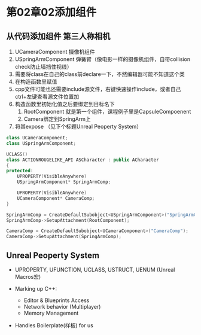 # 第02章02添加组件

## 从代码添加组件 第三人称相机

1. UCameraComponent 摄像机组件
2. USpringArmComponent 弹簧臂（像电影一样的摄像机组件，自带collision check防止墙挡住视线）
3. 需要将class在自己的class前declare一下，不然编辑器可能不知道这个类
4. 在构造函数里赋值
5. cpp文件可能也还需要include源文件，右键快速操作include，或者自己ctrl+左键查看源文件位置加
6. 构造函数里初始化值之后要绑定到目标名下
   1. RootComponent 就是第一个组件，课程例子里是CapsuleCompoenent
   2. Camera绑定到SpringArm上
7. 将其expose （见下个标题Unreal Peoperty System）

```cpp
class UCameraComponent;
class USpringArmComponent;

UCLASS()
class ACTIONROUGELIKE_API ASCharacter : public ACharacter
{
protected:
    UPROPERTY(VisibleAnywhere)
    USpringArmComponent* SpringArmComp;

    UPROPERTY(VisibleAnywhere)
    UCameraComponent* CameraComp;
}
```

```cpp
SpringArmComp = CreateDefaultSubobject<USpringArmComponent>("SpringArmComp") // 变量是name in editor
SpringArmComp->SetupAttachment(RootComponent);

CameraComp = CreateDefaultSubobject<UCameraComponent>("CameraComp");
CameraComp->SetupAttachment(SpringArmComp);
```

## Unreal Peoperty System
* UPROPERTY, UFUNCTION, UCLASS, USTRUCT, UENUM (Unreal Macros宏)

* Marking up C++:
  * Editor & Blueprints Access
  * Network behavior (Multiplayer)
  * Memory Management

* Handles Boilerplate(样板) for us

